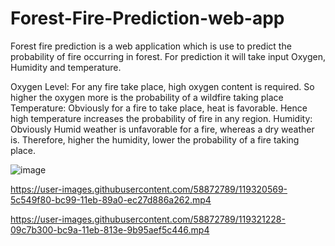 # Forest-Fire-Prediction-web-app

Forest fire prediction is a web application which is use to predict the probability of fire occurring in forest.
For prediction it will take input Oxygen, Humidity and temperature.

Oxygen Level: For any fire take place, high oxygen content is required. So higher the oxygen more is the probability of a wildfire taking place  
Temperature: Obviously for a fire to take place, heat is favorable. Hence high temperature increases the probability of fire in any region. 
Humidity: Obviously Humid weather is unfavorable for a fire, whereas a dry weather is. Therefore, higher the humidity, lower the probability of a fire taking place.

![image](https://user-images.githubusercontent.com/58872789/119321169-f7e61000-bc99-11eb-9fa7-7f3cb12bfda1.png)



https://user-images.githubusercontent.com/58872789/119320569-5c549f80-bc99-11eb-89a0-ec27d886a262.mp4


https://user-images.githubusercontent.com/58872789/119321228-09c7b300-bc9a-11eb-813e-9b95aef5c446.mp4







